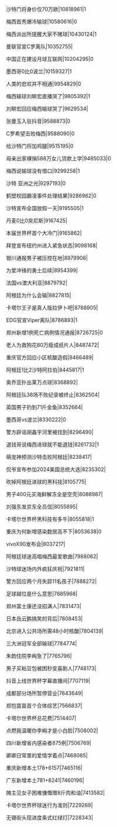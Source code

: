 沙特门将身价仅70万欧|10818961|1

梅西首秀爆冷输球|10580616|0

梅西派出所提醒大家不赌球|10430124|1

曼联官宣C罗离队|10352755|

中国正在建设月球互联网|10204295|0

墨西哥0比0波兰|10159327|1

人类的悲欢并不相通|9954829|0

梅西输球刘畊宏直播哭了|9805392|1

刘畊宏回应梅西输球哭了|9629534|

张曼玉入驻抖音|9588873|0

C罗希望击败梅西|9588090|0

给沙特门将加鸡腿|9515195|0

母亲出家裸捐588万女儿贷款上学|9485033|0

梅西说输球没有借口|9299258|1

沙特 亚洲之光|9297193|0

鹤壁校园霸凌事件处理结果|9286962|0

沙特宣布全国放假一天|9195505|1

丹麦0比0突尼斯|9167425|

本届世界杯首个大冷门|9165862|

拜登宣布纽约州进入紧急状态|9098168|

银川通报男子被压控在地|8979906|

为爱冲锋的勇士后续|8954399|

法国vs澳大利亚|8879792|

阿根廷为什么会输|8827815|

卡塔尔王子是真人版拉伊卜吧|8788905|

EDG官宣Viper离队|8786893|1

郑州新增1例死亡病例情况通报|8726725|0

老人为救狗花80万瘦成纸片人|8487472|

重庆官方回应小区核酸造假|8466489|

阿根廷1比2沙特阿拉伯|8445817|1

奥乔亚扑出莱万点球|8368892|

阿根廷队36场不败纪录被终止|8362504|

英国男子钓到71斤金鱼|8352664|

墨西哥vs波兰|8330222|0

警方辟谣胡鑫宇河里被找到|8296490|

退钱哥说梅西进球就不能退钱|8261732|1

萌宠神预测沙特击败阿根廷|8238417|

侃爷宣布参加2024美国总统大选|8235302|

吹掉阿根廷进球的黑科技|8105775|

男子400元买海鲜解冻全是空壳|8088987|

刘强东发京东全员信|8055895|

卡塔尔世界杯黑科技有多牛|8055818|1

重庆为何新增感染数居高不下|8053638|0

vivoX90发布会|8037217|

阿根廷球迷高唱梅西最爱歌曲|7988062|

沙特球迷场内外疯狂庆祝|7921811|

警方回应两个月失踪11名孩子|7888272|

足球越位是什么意思|7885968|

郑州富士康还没招满人|7831473|

日本岳云鹏搞笑的背后|7808453|

北京进入公共场所需48小时核酸|7804139|

三大洲冠军全部输球|7784774|

朱韵住院李峋急了|7765796|

男子买粘豆包被困秒变喜剧人|7748173|

抖音上线世界杯字幕直播间|7707119|

成都部分场所暂停营业|7643649|

郑恺苗苗首个合体综艺|7566837|

卡塔尔世界杯总花费|7514407|

点燃我温暖你李峋才是小白脸|7508002|

四川新增省内感染者875例|7506769|

卿卿日常里的爱情学着点|7468085|

重庆新增本土178+6157|7465116|

广东新增本土781+8241|7460196|

摊主见女子困难慷慨赠8斤肉和油|7413582|

卡塔尔世界杯球迷行为准则|7229269|

无锡街头现进度条式红绿灯|7228343|

